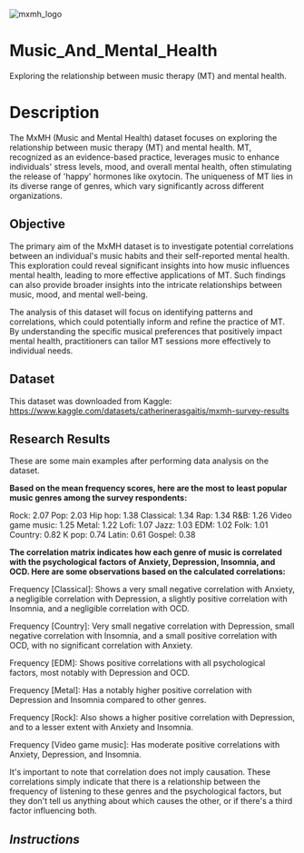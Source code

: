![mxmh_logo](https://github.com/AlexThePy/Music_And_Mental_Health/assets/106477870/54f78d4c-14e1-49d1-8a5e-c8ab4746ba27)


# Music_And_Mental_Health
Exploring the relationship between music therapy (MT) and mental health.

# **Description**
  The MxMH (Music and Mental Health) dataset focuses on exploring the relationship between music therapy (MT) and mental health. MT, recognized as an evidence-based practice, leverages music to enhance individuals' stress levels, mood, and overall mental health, often stimulating the release of 'happy' hormones like oxytocin. The uniqueness of MT lies in its diverse range of genres, which vary significantly across different organizations.

## **Objective**
  The primary aim of the MxMH dataset is to investigate potential correlations between an individual's music habits and their self-reported mental health. This exploration could reveal significant insights into how music influences mental health, leading to more effective applications of MT. Such findings can also provide broader insights into the intricate relationships between music, mood, and mental well-being.

  The analysis of this dataset will focus on identifying patterns and correlations, which could potentially inform and refine the practice of MT. By understanding the specific musical preferences that positively impact mental health, practitioners can tailor MT sessions more effectively to individual needs.

## **Dataset**

This dataset was downloaded from Kaggle: https://www.kaggle.com/datasets/catherinerasgaitis/mxmh-survey-results
  
## **Research Results**

These are some main examples after performing data analysis on the dataset.

**Based on the mean frequency scores, here are the most to least popular music genres among the survey respondents:**

Rock: 2.07
Pop: 2.03
Hip hop: 1.38
Classical: 1.34
Rap: 1.34
R&B: 1.26
Video game music: 1.25
Metal: 1.22
Lofi: 1.07
Jazz: 1.03
EDM: 1.02
Folk: 1.01
Country: 0.82
K pop: 0.74
Latin: 0.61
Gospel: 0.38

**The correlation matrix indicates how each genre of music is correlated with the psychological factors of Anxiety, Depression, Insomnia, and OCD. Here are some observations based on the calculated correlations:**

Frequency [Classical]: Shows a very small negative correlation with Anxiety, a negligible correlation with Depression, a slightly positive correlation with Insomnia, and a negligible correlation with OCD.

Frequency [Country]: Very small negative correlation with Depression, small negative correlation with Insomnia, and a small positive correlation with OCD, with no significant correlation with Anxiety.

Frequency [EDM]: Shows positive correlations with all psychological factors, most notably with Depression and OCD.

Frequency [Metal]: Has a notably higher positive correlation with Depression and Insomnia compared to other genres.

Frequency [Rock]: Also shows a higher positive correlation with Depression, and to a lesser extent with Anxiety and Insomnia.

Frequency [Video game music]: Has moderate positive correlations with Anxiety, Depression, and Insomnia.

It's important to note that correlation does not imply causation. These correlations simply indicate that there is a relationship between the frequency of listening to these genres and the psychological factors, but they don't tell us anything about which causes the other, or if there's a third factor influencing both.


## *Instructions*


